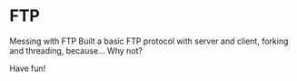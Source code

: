 # FTP
Messing with FTP
Built a basic FTP protocol with server and client, forking and threading, because...
Why not?

Have fun!
